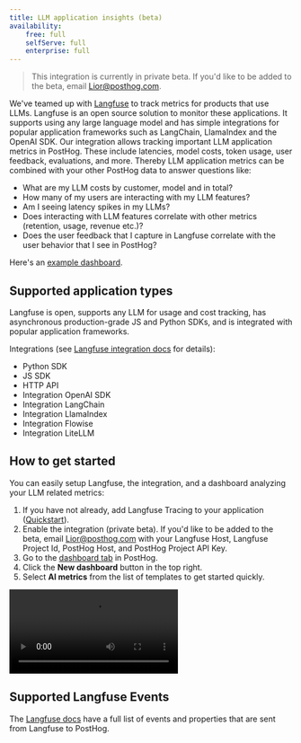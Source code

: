 ```yaml
---
title: LLM application insights (beta)
availability:
    free: full
    selfServe: full
    enterprise: full
---
```


> This integration is currently in private beta. If you'd like to be added to the beta, email Lior@posthog.com.

We've teamed up with [Langfuse](https://langfuse.com/) to track metrics for products that use LLMs. Langfuse is an open source solution to monitor these applications. It supports using any large language model and has simple integrations for popular application frameworks such as LangChain, LlamaIndex and the OpenAI SDK. Our integration allows tracking important LLM application metrics in PostHog. These include latencies, model costs, token usage, user feedback, evaluations, and more. Thereby LLM application metrics can be combined with your other PostHog data to answer questions like:

- What are my LLM costs by customer, model and in total?
- How many of my users are interacting with my LLM features?
- Am I seeing latency spikes in my LLMs?
- Does interacting with LLM features correlate with other metrics (retention, usage, revenue etc.)?
- Does the user feedback that I capture in Langfuse correlate with the user behavior that I see in PostHog?

Here's an [example dashboard](https://eu.posthog.com/shared/HPOaK5zNVkP062nQJQJoooXe61l15w).

## Supported application types

Langfuse is open, supports any LLM for usage and cost tracking, has asynchronous production-grade JS and Python SDKs, and is integrated with popular application frameworks.

Integrations (see [Langfuse integration docs](https://langfuse.com/docs/integrations/overview) for details):

- Python SDK
- JS SDK
- HTTP API
- Integration OpenAI SDK
- Integration LangChain
- Integration LlamaIndex
- Integration Flowise
- Integration LiteLLM

## How to get started

You can easily setup Langfuse, the integration, and a dashboard analyzing your LLM related metrics:

1. If you have not already, add Langfuse Tracing to your application ([Quickstart](https://langfuse.com/docs/get-started)).
2. Enable the integration (private beta). If you'd like to be added to the beta, email Lior@posthog.com with your Langfuse Host, Langfuse Project Id, PostHog Host, and PostHog Project API Key.
3. Go to the [dashboard tab](https://us.posthog.com/dashboard) in PostHog.
4. Click the **New dashboard** button in the top right.
5. Select **AI metrics** from the list of templates to get started quickly.

![How to create an AI analytics dashboard using the template](../../images/docs/product-analytics/create-ai-dash.mp4)

## Supported Langfuse Events

The [Langfuse docs](https://langfuse.com/docs/analytics/posthog#events) have a full list of events and properties that are sent from Langfuse to PostHog.